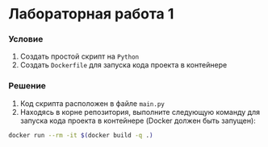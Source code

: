 # Лабораторная работа 1

### Условие

1. Создать простой скрипт на `Python`
2. Создать `Dockerfile` для запуска кода проекта в контейнере

### Решение

1. Код скрипта расположен в файле `main.py`
2. Находясь в корне репозитория, выполните следующую команду для запуска кода проекта в контейнере (Docker должен быть запущен):
```sh
docker run --rm -it $(docker build -q .)
```

